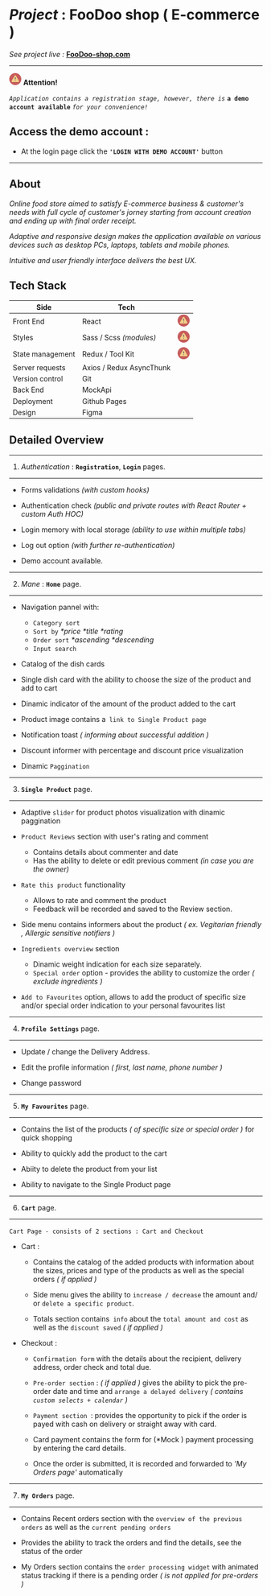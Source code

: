 # _Project_ : FooDoo shop ( E-commerce )

_See project live :_ **[FooDoo-shop.com](https://apaltrow.github.io/foodoo-shop/#/)**

---

![](src/assets/attention1.png) **Attention!**

_`Application contains a registration stage, however, there is`_ **`a demo account available`** _`for your convenience!`_

## Access the demo account :

- At the login page click the **`'LOGIN WITH DEMO ACCOUNT'`** button

---

## About

_Online food store aimed to satisfy E-commerce business & customer's needs
with full cycle of customer's jorney starting from account creation and ending up with final order receipt._

_Adaptive and responsive design makes the application available on various devices such as desktop PCs, laptops, tablets and mobile phones._

_Intuitive and user friendly interface delivers the best UX._

## Tech Stack

| Side             | Tech                     |                                |
| ---------------- | ------------------------ | ------------------------------ |
| Front End        | React                    | ![](src/assets/attention1.png) |
| Styles           | Sass / Scss _(modules)_  | ![](src/assets/attention1.png) |
| State management | Redux / Tool Kit         | ![](src/assets/attention1.png) |
| Server requests  | Axios / Redux AsyncThunk |                                |
| Version control  | Git                      |                                |
| Back End         | MockApi                  |                                |
| Deployment       | Github Pages             |                                |
| Design           | Figma                    |                                |

## Detailed Overview

---

1.  _Authentication_ : **`Registration`**, **`Login`** pages.

---

- Forms validations _(with custom hooks)_

- Authentication check _(public and private routes with React Router + custom Auth HOC)_

- Login memory with local storage _(ability to use within multiple tabs)_

- Log out option _(with further re-authentication)_

- Demo account available.

---

2.  _Mane_ : **`Home`** page.

---

- Navigation pannel with:

  - `Category sort`
  - `Sort by` _\*price_ _\*title_ _\*rating_
  - `Order sort` _\*ascending_ _\*descending_
  - `Input search `

- Catalog of the dish cards

- Single dish card with the ability to choose the size of the product and add to cart

- Dinamic indicator of the amount of the product added to the cart

- Product image contains a` link to Single Product page`

- Notification toast _( informing about successful addition )_

- Discount informer with percentage and discount price visualization

- Dinamic `Paggination`

---

3.  **`Single Product`** page.

---

- Adaptive `slider` for product photos visualization with dinamic paggination

- `Product Reviews` section with user's rating and comment
  - Contains details about commenter and date
  - Has the ability to delete or edit previous comment _(in case you are the owner)_
- `Rate this product` functionality

  - Allows to rate and comment the product
  - Feedback will be recorded and saved to the Review section.

- Side menu contains informers about the product _( ex. Vegitarian friendly , Allergic sensitive notifiers )_

- `Ingredients overview` section

  - Dinamic weight indication for each size separately.
  - `Special order` option - provides the ability to customize the order _( exclude ingredients )_

- `Add to Favourites` option, allows to add the product of specific size and/or special order indication to your personal favourites list

---

4.  **`Profile Settings`** page.

---

- Update / change the Delivery Address.

- Edit the profile information _( first, last name, phone number )_

- Change password

---

5.  **`My Favourites`** page.

---

- Contains the list of the products _( of specific size or special order )_ for quick shopping

- Ability to quickly add the product to the cart

- Abiity to delete the product from your list

- Ability to navigate to the Single Product page

---

6.  **`Cart`** page.

---

`Cart Page - consists of 2 sections : Cart and Checkout`

- Cart :

  - Contains the catalog of the added products with information about the sizes, prices and type of the products as well as the special orders _( if applied )_

  - Side menu gives the ability to `increase / decrease` the amount and/ or `delete a specific product`.

  - Totals section contains` info` about the `total amount and cost` as well as the `discount saved` _( if applied )_

- Checkout :

  - `Confirmation form` with the details about the recipient, delivery address, order check and total due.

  - `Pre-order section` : _( if applied )_ gives the ability to pick the pre-order date and time and `arrange a delayed delivery` _( contains `custom selects + calendar` )_

  - `Payment section `: provides the opportunity to pick if the order is payed with cash on delivery or straight away with card.

  - Card payment contains the form for (\*Mock ) payment processing by entering the card details.

  - Once the order is submitted, it is recorded and forwarded to _'My Orders page'_ automatically

---

7.  **`My Orders`** page.

---

- Contains Recent orders section with the `overview of the previous orders` as well as the `current pending orders`

- Provides the ability to track the orders and find the details, see the status of the order

- My Orders section contains the `order processing widget` with animated status tracking if there is a pending order _( is not applied for pre-orders )_
